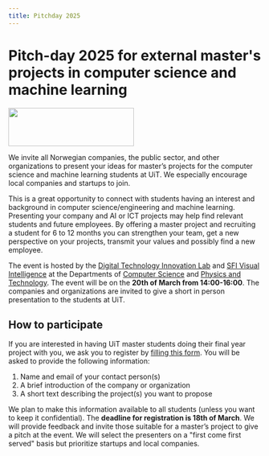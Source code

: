 ```yaml
---
title: Pitchday 2025
---
```


# Pitch-day 2025 for external master's projects in computer science and machine learning

<img src="VI_main_960px-p-500.png" width="250" height="76">

We invite all Norwegian companies, the public sector, and other organizations to present your ideas for master’s projects for the computer science and machine learning students at UiT. We especially encourage local companies and startups to join.

This is a great opportunity to connect with students having an interest and background in computer science/engineering and machine learning. Presenting your company and AI or ICT projects may help find relevant students and future employees. By offering a master project and recruiting a student for 6 to 12 months you can strengthen your team, get a new perspective on your projects, transmit your values and possibly find a new employee.

The event is hosted by the [Digital Technology Innovation Lab](https://uit-dtil.github.io/) and [SFI Visual Intelligence](https://www.visual-intelligence.no/) at the Departments of [Computer Science](https://uit.no/enhet/ifi) and [Physics and Technology](https://uit.no/enhet/ift). The event will be on the **20th of March from 14:00-16:00**. The companies and organizations are invited to give a short in person presentation to the students at UiT.

## How to participate

If you are interested in having UiT master students doing their final year project with you, we ask you to register by [filling this form](https://forms.office.com/e/J5nGKteK78). You will be asked to provide the following information:
1. Name and email of your contact person(s) 
2. A brief introduction of the company or organization 
3. A short text describing the project(s) you want to propose


We plan to make this information available to all students (unless you want to keep it confidential). The **deadline for registration is 18th of March**. We will provide feedback and invite those suitable for a master’s project to give a pitch at the event. We will select the presenters on a "first come first served" basis but prioritize startups and local companies. 
